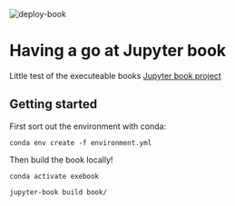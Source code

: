 ![deploy-book](https://github.com/Sparrow0hawk/eg_exe_book/workflows/deploy-book/badge.svg)
# Having a go at Jupyter book

Little test of the executeable books [Jupyter book project](https://github.com/executablebooks/jupyter-book)

## Getting started

First sort out the environment with conda:
```{bash}
conda env create -f environment.yml
```

Then build the book locally!

```{bash}
conda activate exebook

jupyter-book build book/
```
